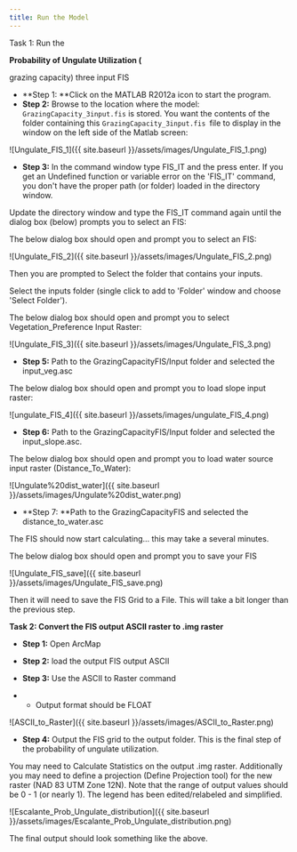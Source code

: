 ```yaml
---
title: Run the Model
---
```


Task 1: Run the 

**Probability of Ungulate Utilization (**

grazing capacity) three input FIS

- **Step 1: **Click on the MATLAB R2012a icon to start the program.
- **Step 2:** Browse to the location where the model: `GrazingCapacity_3input.fis` is stored. You want the contents of the folder containing this `GrazingCapacity_3input.fis `file to display in the window on the left side of the Matlab screen:

![Ungulate_FIS_1]({{ site.baseurl }}/assets/images/Ungulate_FIS_1.png)

- **Step 3:** In the command window type FIS_IT and the press enter.  If you get an Undefined function or variable error on the 'FIS_IT' command, you don't have the proper path (or folder) loaded in the directory window. 

Update the directory window and type the FIS_IT command again until the dialog box (below) prompts you to select an FIS:

The below dialog box should open and prompt you to select an FIS:

![Ungulate_FIS_2]({{ site.baseurl }}/assets/images/Ungulate_FIS_2.png)

Then you are prompted to Select the folder that contains your inputs.

Select the inputs folder (single click to add to 'Folder' window and choose 'Select Folder').

The below dialog box should open and prompt you to select Vegetation_Preference Input Raster:

![Ungulate_FIS_3]({{ site.baseurl }}/assets/images/Ungulate_FIS_3.png)

- **Step 5:** Path to the GrazingCapacityFIS/Input folder and selected the input_veg.asc

The below dialog box should open and prompt you to load slope input raster:

![ungulate_FIS_4]({{ site.baseurl }}/assets/images/ungulate_FIS_4.png)

- **Step 6:** Path to the  GrazingCapacityFIS/Input folder and selected the input_slope.asc.

The below dialog box should open and prompt you to load water source input raster (Distance_To_Water):

![Ungulate%20dist_water]({{ site.baseurl }}/assets/images/Ungulate%20dist_water.png)

- **Step 7: **Path to the GrazingCapacityFIS and selected the distance_to_water.asc

The FIS should now start calculating… this may take a several minutes.

The below dialog box should open and prompt you to save your FIS 

![Ungulate_FIS_save]({{ site.baseurl }}/assets/images/Ungulate_FIS_save.png)

 Then it will need to save the FIS Grid to a File.  This will take a bit longer than the previous step.

**Task 2: Convert the FIS output ASCII raster to .img raster**

- **Step 1:** Open ArcMap

- **Step 2:** load the output FIS output ASCII

- **Step 3:** Use the ASCII to Raster command

- - Output format should be FLOAT

![ASCII_to_Raster]({{ site.baseurl }}/assets/images/ASCII_to_Raster.png)

- **Step 4:** Output the FIS grid to the output folder.  This is the final step of the probability of ungulate utilization.  

You may need to Calculate Statistics on the output .img raster.  Additionally you may need to define a projection (Define Projection tool) for the new raster (NAD 83 UTM Zone 12N).  Note that the range of output values should be 0 - 1 (or nearly 1). The legend has been edited/relabeled and simplified.

![Escalante_Prob_Ungulate_distribution]({{ site.baseurl }}/assets/images/Escalante_Prob_Ungulate_distribution.png)

The final output should look something like the above.

